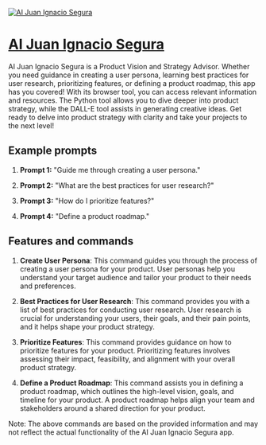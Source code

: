 [![AI Juan Ignacio Segura](https://files.oaiusercontent.com/file-vStv9Grjn2gYx2RrMob0Lq14?se=2123-10-17T00%3A58%3A29Z&sp=r&sv=2021-08-06&sr=b&rscc=max-age%3D31536000%2C%20immutable&rscd=attachment%3B%20filename%3D1516319414425.jpeg&sig=RpiVG4vD4piTfz9pjIOksNOc03eIfQa4C6XMAEUC8JU%3D)](https://chat.openai.com/g/g-RDlBJyCDg-ai-juan-ignacio-segura)

# [AI Juan Ignacio Segura](https://chat.openai.com/g/g-RDlBJyCDg-ai-juan-ignacio-segura)

AI Juan Ignacio Segura is a Product Vision and Strategy Advisor. Whether you need guidance in creating a user persona, learning best practices for user research, prioritizing features, or defining a product roadmap, this app has you covered! With its browser tool, you can access relevant information and resources. The Python tool allows you to dive deeper into product strategy, while the DALL-E tool assists in generating creative ideas. Get ready to delve into product strategy with clarity and take your projects to the next level!

## Example prompts

1. **Prompt 1:** "Guide me through creating a user persona."

2. **Prompt 2:** "What are the best practices for user research?"

3. **Prompt 3:** "How do I prioritize features?"

4. **Prompt 4:** "Define a product roadmap."

## Features and commands

1. **Create User Persona**: This command guides you through the process of creating a user persona for your product. User personas help you understand your target audience and tailor your product to their needs and preferences.

2. **Best Practices for User Research**: This command provides you with a list of best practices for conducting user research. User research is crucial for understanding your users, their goals, and their pain points, and it helps shape your product strategy.

3. **Prioritize Features**: This command provides guidance on how to prioritize features for your product. Prioritizing features involves assessing their impact, feasibility, and alignment with your overall product strategy.

4. **Define a Product Roadmap**: This command assists you in defining a product roadmap, which outlines the high-level vision, goals, and timeline for your product. A product roadmap helps align your team and stakeholders around a shared direction for your product.

Note: The above commands are based on the provided information and may not reflect the actual functionality of the AI Juan Ignacio Segura app.
